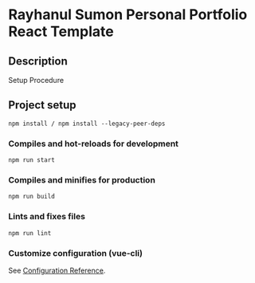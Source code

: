 # Rayhanul Sumon Personal Portfolio React Template

## Description

Setup Procedure 

## Project setup

```
npm install / npm install --legacy-peer-deps 
``` 

### Compiles and hot-reloads for development

``` 
npm run start     
```   

### Compiles and minifies for production

```      
npm run build   
```
 
### Lints and fixes files    

```
npm run lint
```

### Customize configuration (vue-cli)

See [Configuration Reference](https://cli.vuejs.org/config/).
